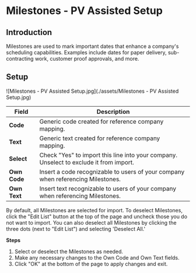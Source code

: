 # Milestones - PV Assisted Setup


## Introduction

Milestones are used to mark important dates that enhance a company's scheduling capabilities. Examples include dates for paper delivery, sub-contracting work, customer proof approvals, and more.

## Setup

![Milestones - PV Assisted Setup.jpg](./assets/Milestones - PV Assisted Setup.jpg)

| **Field**     | **Description**                                                                                 |
|---------------|-------------------------------------------------------------------------------------------------|
| **Code**      | Generic code created for reference company mapping.                                             |
| **Text**      | Generic text created for reference company mapping.                                             |
| **Select**    | Check "Yes" to import this line into your company. Unselect to exclude it from import.          |
| **Own Code**  | Insert a code recognizable to users of your company when referencing Milestones.                |
| **Own Text**  | Insert text recognizable to users of your company when referencing Milestones.                  |



By default, all Milestones are selected for import. To deselect Milestones, click the "Edit List" button at the top of the page and uncheck those you do not want to import. You can also deselect all Milestones by clicking the three dots (next to "Edit List") and selecting 'Deselect All.'

 **Steps**

1. Select or deselect the Milestones as needed.
2. Make any necessary changes to the Own Code and Own Text fields.
3. Click "OK" at the bottom of the page to apply changes and exit.

